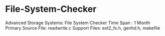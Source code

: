 File-System-Checker
===================

Advanced Storage Systems: File System Checker
Time Span : 1 Month
Primary Source File: readwrite.c
Support Files: ext2_fs.h, genhd.h, makefile
